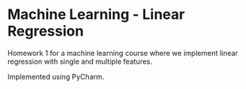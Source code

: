 # Machine Learning - Linear Regression
Homework 1 for a machine learning course where we implement linear regression with single and multiple features.

Implemented using PyCharm.
